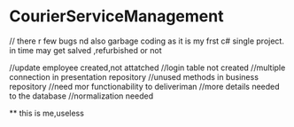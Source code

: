 # CourierServiceManagement

// there r few bugs nd also garbage coding as it is my frst c# single project. in time may get salved ,refurbished or not

//update employee created,not attatched
//login table not created
//multiple connection in presentation repository
//unused methods in business repository
//need mor functionability to deliveriman 
//more details needed to the database
//normalization needed

** this is me,useless
